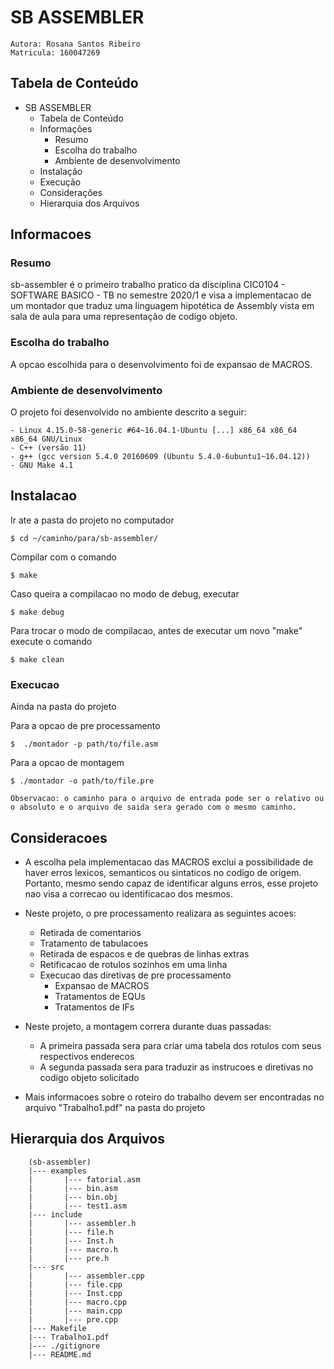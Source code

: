 # SB ASSEMBLER

    Autora: Rosana Santos Ribeiro
    Matricula: 160047269

## Tabela de Conteúdo
- SB ASSEMBLER
    - Tabela de Conteúdo
    - Informações
        - Resumo
        - Escolha do trabalho
        - Ambiente de desenvolvimento
    - Instalação
    - Execução
    - Considerações
    - Hierarquia dos Arquivos

## Informacoes

### Resumo
sb-assembler é o primeiro trabalho pratico da disciplina CIC0104 - SOFTWARE BASICO - TB no semestre 2020/1 e visa
a implementacao de um montador que traduz uma linguagem hipotética de Assembly vista em sala de aula para uma representação de codigo objeto.

### Escolha do trabalho

 A opcao escolhida para o desenvolvimento foi de expansao de MACROS.

### Ambiente de desenvolvimento

O projeto foi desenvolvido no ambiente descrito a seguir:

    - Linux 4.15.0-58-generic #64~16.04.1-Ubuntu [...] x86_64 x86_64 x86_64 GNU/Linux
    - C++ (versão 11)
    - g++ (gcc version 5.4.0 20160609 (Ubuntu 5.4.0-6ubuntu1~16.04.12))
    - GNU Make 4.1

## Instalacao

Ir ate a pasta do projeto no computador

```
$ cd ~/caminho/para/sb-assembler/
```

Compilar com o comando
```
$ make
```

Caso queira a compilacao no modo de debug, executar

```
$ make debug
```

Para trocar o modo de compilacao, antes de executar um novo "make"  execute o comando
```
$ make clean
```

### Execucao
Ainda na pasta do projeto

Para a opcao de pre processamento

```
$  ./montador -p path/to/file.asm
```
Para a opcao de montagem

```
$ ./montador -o path/to/file.pre
```

    Observacao: o caminho para o arquivo de entrada pode ser o relativo ou o absoluto e o arquivo de saida sera gerado com o mesmo caminho.

## Consideracoes 

- A escolha pela implementacao das MACROS exclui a possibilidade de haver erros lexicos, semanticos ou sintaticos no codigo de origem. Portanto, mesmo sendo capaz de identificar alguns erros, esse projeto nao visa a correcao ou identificacao dos mesmos.

- Neste projeto, o pre processamento realizara as seguintes acoes:
    - Retirada de comentarios
    - Tratamento de tabulacoes
    - Retirada de espacos e de quebras de linhas extras
    - Retificacao de rotulos sozinhos em uma linha
    - Execucao das diretivas de pre processamento
        - Expansao de MACROS
        - Tratamentos de EQUs
        - Tratamentos de IFs
- Neste projeto, a montagem correra durante duas passadas:
    - A primeira passada sera para criar uma tabela dos rotulos com seus respectivos enderecos
    - A segunda passada sera para traduzir as instrucoes e diretivas no codigo objeto solicitado
    
- Mais informacoes sobre o roteiro do trabalho devem ser encontradas no arquivo "Trabalho1.pdf" na pasta do projeto

## Hierarquia dos Arquivos

        (sb-assembler)
        |--- examples
        |       |--- fatorial.asm
        |       |--- bin.asm
        |       |--- bin.obj
        |       |--- test1.asm
        |--- include
        |       |--- assembler.h
        |       |--- file.h
        |       |--- Inst.h
        |       |--- macro.h
        |       |--- pre.h
        |--- src
        |       |--- assembler.cpp
        |       |--- file.cpp
        |       |--- Inst.cpp
        |       |--- macro.cpp
        |       |--- main.cpp
        |       |--- pre.cpp
        |--- Makefile
        |--- Trabalho1.pdf
        |--- ./gitignore
        |--- README.md
